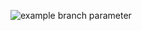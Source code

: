 ![example branch parameter](https://github.com/github/docs/actions/workflows/terraform.yml/badge.svg?branch=feature-1)


